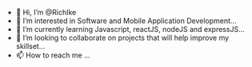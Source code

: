 - 👋 Hi, I’m @RichIke
- 👀 I’m interested in Software and Mobile Application Development...
- 🌱 I’m currently learning Javascript, reactJS, nodeJS and expressJS...
- 💞️ I’m looking to collaborate on projects that will help improve my skillset...
- 📫 How to reach me ...

<!---
RichIke/RichIke is a ✨ special ✨ repository because its `README.md` (this file) appears on your GitHub profile.
You can click the Preview link to take a look at your changes.
--->
